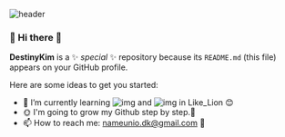 ![header](https://capsule-render.vercel.app/api?type=wave&color=timeAuto&height=300&section=header&text=%20Destiny%20Kim%20&fontSize=85&&animation=scaleIn&textBg=true&fontColor=000000)




### 👋 Hi there 👋


**DestinyKim** is a ✨ _special_ ✨ repository because its `README.md` (this file) appears on your GitHub profile.

Here are some ideas to get you started:

- 🌱 I’m currently learning ![img](https://img.shields.io/badge/-PYTHON-blueviolet) and ![img](https://img.shields.io/badge/-Machine_Learning-gray) in Like_Lion &#128522;
- &#127774; I'm going to grow  my Github step by step.&#127803;
- 📫 How to reach me: nameunio.dk@gmail.com &#128150;
